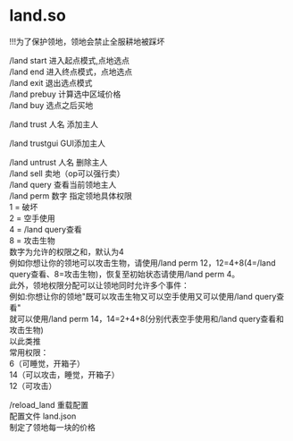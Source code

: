 # land.so
!!!为了保护领地，领地会禁止全服耕地被踩坏  

/land start 进入起点模式,点地选点  
/land end 进入终点模式，点地选点  
/land exit 退出选点模式  
/land prebuy 计算选中区域价格  
/land buy 选点之后买地  

/land trust 人名 添加主人  

/land trustgui GUI添加主人  

/land untrust 人名 删除主人  
/land sell 卖地（op可以强行卖）  
/land query 查看当前领地主人  
/land perm 数字 指定领地具体权限  
1 = 破坏  
2 = 空手使用  
4 = /land query查看  
8 = 攻击生物  
数字为允许的权限之和，默认为4  
例如你想让你的领地可以攻击生物，请使用/land perm 12，12=4+8(4=/land query查看、8=攻击生物)，恢复至初始状态请使用/land perm 4。  
此外，领地权限分配可以让领地同时允许多个事件：  
例如:你想让你的领地"既可以攻击生物又可以空手使用又可以使用/land query查看"  
就可以使用/land perm 14，14=2+4+8(分别代表空手使用和/land query查看和攻击生物)  
以此类推  
常用权限：  
6（可睡觉，开箱子）  
14（可以攻击，睡觉，开箱子）  
12（可攻击）  

/reload_land 重载配置  
配置文件 land.json  
制定了领地每一块的价格  
